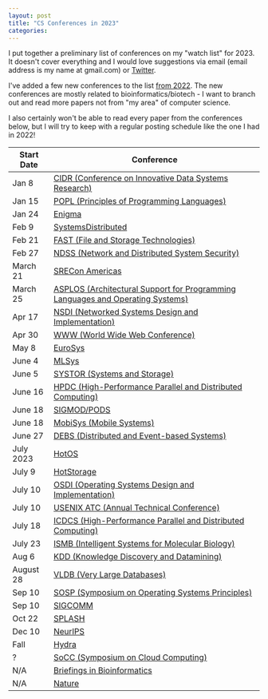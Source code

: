 ```yaml
---
layout: post
title: "CS Conferences in 2023"
categories:
---
```


I put together a preliminary list of conferences on my "watch list" for 2023. It doesn't cover everything and I would love suggestions via email (email address is my name at gmail.com) or [Twitter](https://twitter.com/micahlerner).

I've added a few new conferences to the list [from 2022](https://www.micahlerner.com/2021/12/30/conferences-2022.html). The new conferences are mostly related to bioinformatics/biotech - I want to branch out and read more papers not from "my area" of computer science.

I also certainly won't be able to read every paper from the conferences below, but I will try to keep with a regular posting schedule like the one I had in 2022!

|Start Date|Conference|
|---|---|
| Jan 8 | [CIDR (Conference on Innovative Data Systems Research)](https://www.cidrdb.org/cidr2023/) |
| Jan 15 | [POPL (Principles of Programming Languages)](https://popl23.sigplan.org/) |
| Jan 24 | [Enigma](https://www.usenix.org/conference/enigma2023) |
| Feb 9 | [SystemsDistributed](http://systemsdistributed.com/) |
| Feb 21 | [FAST (File and Storage Technologies)](https://www.usenix.org/conference/fast23) |
| Feb 27 | [NDSS (Network and Distributed System Security)](https://www.ndss-symposium.org/ndss2023/) |
| March 21 | [SRECon Americas](https://www.usenix.org/conference/srecon23americas) |
| March 25 | [ASPLOS (Architectural Support for Programming Languages and Operating Systems)](https://asplos-conference.org/2023/) |
| Apr 17 | [NSDI (Networked Systems Design and Implementation)](https://www.usenix.org/conference/nsdi23) |
| Apr 30 | [WWW (World Wide Web Conference)](https://www2022.thewebconf.org/) |
| May 8 | [EuroSys](https://2023.eurosys.org/) |
| June 4 | [MLSys](https://mlsys.org/Conferences/2023) |
| June 5 | [SYSTOR (Systems and Storage)](https://www.systor.org/2023/) |
| June 16 | [HPDC (High-Performance Parallel and Distributed Computing)](http://www.hpdc.org/2023/) |
| June 18 | [SIGMOD/PODS](https://2023.sigmod.org/) |
| June 18 | [MobiSys (Mobile Systems)](https://www.sigmobile.org/mobisys/2023/) |
| June 27 | [DEBS (Distributed and Event-based Systems)](https://2023.debs.org/index.html) |
| July 2023 | [HotOS](https://sigops.org/s/conferences/hotos/2023/) |
| July 9 | [HotStorage](https://www.hotstorage.org/2023/) |
| July 10 | [OSDI (Operating Systems Design and Implementation)](https://www.usenix.org/conference/osdi23) |
| July 10 | [USENIX ATC (Annual Technical Conference)](https://www.usenix.org/conference/atc23) |
| July 18 | [ICDCS (High-Performance Parallel and Distributed Computing)](https://icdcs2023.icdcs.org/) |
| July 23 | [ISMB (Intelligent Systems for Molecular Biology)](https://www.iscb.org/ismbeccb2023) |
| Aug 6 | [KDD (Knowledge Discovery and Datamining)](https://kdd.org/kdd2023/) |
| August 28 | [VLDB (Very Large Databases)](https://vldb.org/2023/) |
| Sep 10 | [SOSP (Symposium on Operating Systems Principles)](https://sosp2023.mpi-sws.org/) |
| Sep 10 | [SIGCOMM](https://conferences.sigcomm.org/sigcomm/2023/) |
| Oct 22 | [SPLASH](https://2023.splashcon.org/) |
| Dec 10 | [NeurIPS](https://nips.cc/) |
| Fall | [Hydra](https://hydraconf.com/) |
| ? | [SoCC (Symposium on Cloud Computing)](http://acmsocc.org/) |
| N/A | [Briefings in Bioinformatics](https://academic.oup.com/bib) |
| N/A | [Nature](https://www.nature.com/) |
